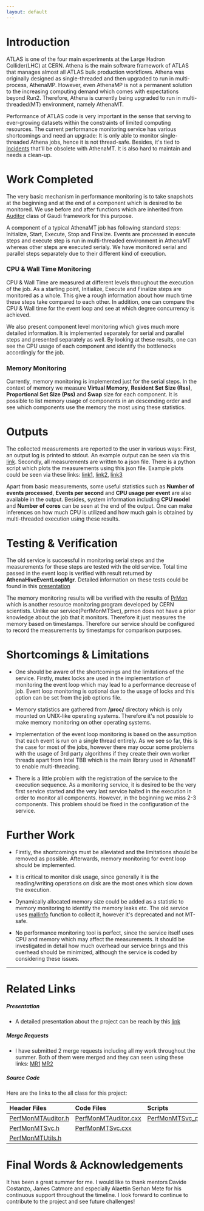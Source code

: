 ```yaml
---
layout: default
---
```



# Introduction

ATLAS is one of the four main experiments at the Large Hadron Collider(LHC) at CERN. Athena is the main software framework of ATLAS that manages almost all ATLAS bulk production workflows. Athena was originally designed as single-threaded and then upgraded to run in multi-process, AthenaMP. However, even AthenaMP is not a permanent solution to the increasing computing demand which comes with expectations beyond Run2. Therefore, Athena is currently being upgraded to run in multi-threaded(MT) environment, namely AthenaMT.

Performance of ATLAS code is very important in the sense that serving to ever-growing datasets within the constraints of limited computing resources. The current performance monitoring service has various shortcomings and need an upgrade: It is only able to monitor single-threaded Athena jobs, hence it is not thread-safe. Besides, it's tied to [Incidents](https://acode-browser1.usatlas.bnl.gov/lxr/source/Gaudi/GaudiKernel/GaudiKernel/Incident.h#0021) that'll be obsolete with AthenaMT. It is also hard to maintain and needs a clean-up. 
 
# Work Completed

The very basic mechanism in performance monitoring is to take snapshots at the beginning and at the end of a component which is desired to be monitored. We use before and after functions which are inherited from [Auditor](https://acode-browser1.usatlas.bnl.gov/lxr/source/Gaudi/GaudiKernel/GaudiKernel/Auditor.h#0034) class of Gaudi framework for this purpose.

A component of a typical AthenaMT job has following standard steps: Initialize, Start, Execute, Stop and Finalize. Events are processed in execute steps and execute step is run in multi-threaded environment in AthenaMT whereas other steps are executed serialy. We have monitored serial and parallel steps separately due to their different kind of execution.

### CPU & Wall Time Monitoring

CPU & Wall Time are measured at different levels throughout the execution of the job. As a starting point, Initialize, Execute and Finalize steps are monitored as a whole. This give a rough information about how much time these steps take compared to each other. In addition, one can compare the CPU & Wall time for the event loop and see at which degree concurrency is achieved.

We also present component level monitoring which gives much more detailed information. It is implemented separately for serial and parallel steps and presented separately as well. By looking at these results, one can see the CPU usage of each component and identify the bottlenecks accordingly for the job.

### Memory Monitoring

Currently, memory monitoring is implemented just for the serial steps. In the context of memory we measure **Virtual Memory**, **Resident Set Size (Rss)**, **Proportional Set Size (Pss)** and **Swap** size for each component. It is possible to list memory usage of components in an descending order and see which components use the memory the most using these statistics.

# Outputs

The collected measurements are reported to the user in various ways: First, an output log is printed to stdout. An example output can be seen via this [link](https://indico.cern.ch/event/839941/#preview:3119598). Secondly, all measurements are written to a json file. There is a python script which plots the measurements using this json file. Example plots could be seen via these links: [link1](https://indico.cern.ch/event/835550/contributions/3502557/attachments/1882410/3102033/parallel_complevel.pdf), [link2](https://indico.cern.ch/event/835550/#preview:3123253), [link3](https://indico.cern.ch/event/835550/#preview:3123257)

Apart from basic measurements, some useful statistics such as **Number of events processed**, **Events per second** and **CPU usage per event** are also available in the output. Besides, system information including **CPU model** and **Number of cores** can be seen at the end of the output. One can make inferences on how much CPU is utilized and how much gain is obtained by multi-threaded execution using these results. 


# Testing & Verification

The old service is successful in monitoring serial steps and the measurements for these steps are tested with the old service. 
Total time passed in the event loop is verified with result returned by **AthenaHiveEventLoopMgr**. Detailed information on these tests could be found in this [presentation](https://indico.cern.ch/event/835550/contributions/3502557/attachments/1882410/3113511/PerfMonMTSvc_v5.pdf)

The memory monitoring results will be verified with the results of [PrMon](https://github.com/HSF/prmon) which is another resource monitoring program developed by CERN scientists. Unlike our service(PerfMonMTSvc), prmon does not have a prior knowledge about the job that it monitors. Therefore it just measures the memory based on timestamps. Therefore our service should be configured to record the measurements by timestamps for comparison purposes.


# Shortcomings & Limitations

*   One should be aware of the shortcomings and the limitations of the service. Firstly, mutex locks are used in the implementation of monitoring the event loop which may lead to a performance decrease of job. Event loop monitoring is optional due to the usage of locks and this option can be set from the job options file.

*   Memory statistics are gathered from **/proc/** directory which is only mounted on UNIX-like operating systems. Therefore it's not possible to make memory monitoring on other operating systems.

*   Implementation of the event loop monitoring is based on the assumption that each event is run on a single thread entirely. As we see so far, this is the case for most of the jobs, however there may occur some problems with the usage of 3rd party algorithms if they create their own worker threads apart from Intel TBB which is the main library used in AthenaMT to enable multi-threading.

*   There is a little problem with the registration of the service to the execution sequence. As a monitoring service, it is desired to be the very first service started and the very last service halted in the execution in order to monitor all components. However, in the beginning we miss 2-3 components. This problem should be fixed in the configuration of the service.


# Further Work

*   Firstly, the shortcomings must be alleviated and the limitations should be removed as possible. Afterwards, memory monitoring for event loop should be implemented.

*   It is critical to monitor disk usage, since generally it is the reading/writing operations on disk are the most ones which slow down the execution.

*   Dynamically allocated memory size could be added as a statistic to memory monitoring to identify the memory leaks etc. The old service uses [mallinfo](http://man7.org/linux/man-pages/man3/mallinfo.3.html) function to collect it, however it's deprecated and not MT-safe.

*   No performance monitoring tool is perfect, since the service itself uses CPU and memory which may affect the measurements. It should be investigated in detail how much overhead our service brings and this overhead should be minimized, although the service is coded by considering these issues.

* * *

# Related Links

##### Presentation

*   A detailed presentation about the project can be reach by this [link]()

##### Merge Requests

*   I have submitted 2 merge requests including all my work throughout the summer. Both of them were merged and they can seen using these links: [MR1](https://gitlab.cern.ch/atlas/athena/merge_requests/25237)  [MR2](https://gitlab.cern.ch/atlas/athena/merge_requests/25790)

##### Source Code

Here are the links to the all class for this project:

| Header Files        | Code Files          | Scripts | Job Option Files |
|:--------------------|:--------------------|:--------|:-----------------|
| [PerfMonMTAuditor.h](https://gitlab.cern.ch/atlas/athena/blob/master/Control/PerformanceMonitoring/PerfMonComps/src/PerfMonMTAuditor.h)  | [PerfMonMTAuditor.cxx](https://gitlab.cern.ch/atlas/athena/blob/master/Control/PerformanceMonitoring/PerfMonComps/src/PerfMonMTAuditor.cxx)   | [PerfMonMTSvc_plotter.py](https://gitlab.cern.ch/atlas/athena/blob/master/Control/PerformanceMonitoring/PerfMonComps/scripts/PerfMonMTSvc_plotter.py)  | [PerfMonMTSvc_jobOptions.py](https://gitlab.cern.ch/atlas/athena/blob/master/Control/PerformanceMonitoring/PerfMonComps/share/PerfMonMTSvc_jobOptions.py)   |
| [PerfMonMTSvc.h](https://gitlab.cern.ch/atlas/athena/blob/master/Control/PerformanceMonitoring/PerfMonComps/src/PerfMonMTSvc.h)  | [PerfMonMTSvc.cxx](https://gitlab.cern.ch/atlas/athena/blob/master/Control/PerformanceMonitoring/PerfMonComps/src/PerfMonMTSvc.cxx)  |   | [MTJobOptCfg.py](https://gitlab.cern.ch/atlas/athena/blob/master/Control/PerformanceMonitoring/PerfMonComps/python/MTJobOptCfg.py)   |
| [PerfMonMTUtils.h](https://gitlab.cern.ch/atlas/athena/blob/master/Control/PerformanceMonitoring/PerfMonComps/src/PerfMonMTUtils.h)  |   |   |    |



# Final Words & Acknowledgements

It has been a great summer for me. I would like to thank mentors Davide Costanzo, James Catmore and especially Alaettin Serhan Mete for his continuous support throughout the timeline. I look forward to continue to contribute to the project and see future challenges!
